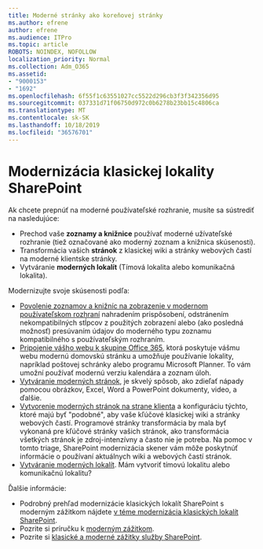 ```yaml
---
title: Moderné stránky ako koreňovej stránky
ms.author: efrene
author: efrene
ms.audience: ITPro
ms.topic: article
ROBOTS: NOINDEX, NOFOLLOW
localization_priority: Normal
ms.collection: Adm_O365
ms.assetid:
- "9000153"
- "1692"
ms.openlocfilehash: 6f55f1c63551027cc5522d296cb3f3f342356d95
ms.sourcegitcommit: 037331d71f06750d972c0b6278b23bb15c4806ca
ms.translationtype: MT
ms.contentlocale: sk-SK
ms.lasthandoff: 10/18/2019
ms.locfileid: "36576701"
---
```

# <a name="modernize-your-classic-sharepoint-site"></a>Modernizácia klasickej lokality SharePoint

Ak chcete prepnúť na moderné používateľské rozhranie, musíte sa sústrediť na nasledujúce:

- Prechod vaše **zoznamy a knižnice** používať moderné užívateľské rozhranie (tiež označované ako moderný zoznam a knižnica skúsenosti).
- Transformácia vašich **stránok** z klasickej wiki a stránky webových častí na moderné klientske stránky.
- Vytváranie **moderných lokalít** (Tímová lokalita alebo komunikačná lokalita).

Modernizujte svoje skúsenosti podľa:
- [Povolenie zoznamov a knižníc na zobrazenie v modernom používateľskom rozhraní](https://docs.microsoft.com/sharepoint/dev/transform/modernize-userinterface-lists-and-libraries) nahradením prispôsobení, odstránením nekompatibilných stĺpcov z použitých zobrazení alebo (ako posledná možnosť) presúvaním údajov do moderného typu zoznamu kompatibilného s používateľským rozhraním.
- [Pripojenie vášho webu k skupine Office 365](https://docs.microsoft.com/sharepoint/dev/transform/modernize-connect-to-office365-group), ktorá poskytuje vášmu webu modernú domovskú stránku a umožňuje používanie lokality, napríklad poštovej schránky alebo programu Microsoft Planner. To vám umožní používať modernú verziu kalendára a zoznam úloh.
- [Vytváranie moderných stránok](https://support.office.com/article/create-and-use-modern-pages-on-a-sharepoint-site-b3d46deb-27a6-4b1e-87b8-df851e503dec), je skvelý spôsob, ako zdieľať nápady pomocou obrázkov, Excel, Word a PowerPoint dokumenty, video, a ďalšie.
- [Vytvorenie moderných stránok na strane klienta](https://docs.microsoft.com/sharepoint/dev/transform/modernize-userinterface-site-pages) a konfiguráciu týchto, ktoré majú byť "podobné", aby vaše kľúčové klasickej wiki a stránky webových častí. Programové stránky transformácia by mala byť vykonaná pre kľúčové stránky vašich stránok, ako transformácia všetkých stránok je zdroj-intenzívny a často nie je potreba. Na pomoc v tomto triage, SharePoint modernizácia skener vám môže poskytnúť informácie o používaní aktuálnych wiki a webových častí stránok.
- [Vytváranie moderných lokalít](https://support.office.com/article/create-a-team-site-in-sharepoint-ef10c1e7-15f3-42a3-98aa-b5972711777d). Mám vytvoriť tímovú lokalitu alebo komunikačnú lokalitu?

Ďalšie informácie: 
- Podrobný prehľad modernizácie klasických lokalít SharePoint s moderným zážitkom nájdete [v téme modernizácia klasických lokalít SharePoint](https://docs.microsoft.com/sharepoint/dev/transform/modernize-classic-sites).
- Pozrite si príručku k [moderným zážitkom](https://docs.microsoft.com/sharepoint/guide-to-sharepoint-modern-experience).
- Pozrite si [klasické a moderné zážitky služby SharePoint](https://support.office.com/article/sharepoint-classic-and-modern-experiences-5725c103-505d-4a6e-9350-300d3ec7d73f). 




